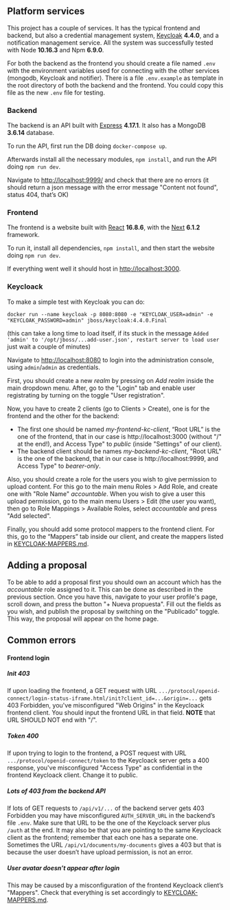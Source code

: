 ## Platform services
This project has a couple of services. It has the typical frontend and backend, but also a credential management system,  [Keycloak](https://www.keycloak.org/) **4.4.0**, and a notification management service. All the system was successfully tested with Node **10.16.3** and Npm **6.9.0**.

For both the backend as the frontend you should create a file named `.env` with the environment variables used for connecting with the other services (mongodb, Keycloak and notifier). There is a file `.env.example` as template in the root directory of both the backend and the frontend. You could copy this file as the new `.env` file for testing.

### Backend
The backend is an API built with [Express](https://expressjs.com/) **4.17.1**. It also has a MongoDB **3.6.14** database.

To run the API, first run the DB doing `docker-compose up`.

Afterwards install all the necessary modules, `npm install`, and run the API doing `npm run dev`.

Navigate to [http://localhost:9999/](http://localhost:9999/) and check that there are no errors (it should return a json message with the error message "Content not found", status 404, that’s OK)

### Frontend
The frontend is a website built with [React](https://reactjs.org/) **16.8.6**, with the [Next](https://nextjs.org/) **6.1.2** framework.

To run it, install all dependencies, `npm install`, and then start the website doing `npm run dev`.

If everything went well it should host in [http://localhost:3000](http://localhost:3000).

### Keycloack
To make a simple test with Keycloak you can do:

`docker run --name keycloak -p 8080:8080 -e "KEYCLOAK_USER=admin" -e "KEYCLOAK_PASSWORD=admin" jboss/keycloak:4.4.0.Final`

(this can take a long time to load itself, if its stuck in the message `Added 'admin' to '/opt/jboss/...add-user.json', restart server to load user` just wait a couple of minutes)

Navigate to [http://localhost:8080](http://localhost:8080) to login into the administration console, using `admin`/`admin` as credentials.

First, you should create a new *realm* by pressing on *Add realm* inside the main dropdown menu. After, go to the "Login" tab and enable user registrating by turning on the toggle "User registration".

Now, you have to create 2 clients (go to Clients > Create), one is for the frontend and the other for the backend:
- The first one should be named *my-frontend-kc-client*, “Root URL” is the one of the frontend, that in our case is  http://localhost:3000 (without "/" at the end!), and Access Type" to *public* (inside "Settings" of our client).
- The backend client should be names *my-backend-kc-client*, "Root URL" is the one of the backend, that in our case is  http://localhost:9999, and Access Type" to *bearer-only*.

Also, you should create a role for the users you wish to give permission to upload content. For this go to the main menu Roles > Add Role, and create one with "Role Name" *accountable*. When you wish to give a user this upload permission, go to the main menu Users > Edit (the user you want), then go to Role Mappings > Available Roles, select *accountable* and press "Add selected".

Finally, you should add some protocol mappers to the frontend client. For this, go to the “Mappers” tab inside our client, and create the mappers listed in [KEYCLOAK-MAPPERS.md](KEYCLOAK-MAPPERS.md).

## Adding a proposal
To be able to add a proposal first you should own an account which has the *accountable* role assigned to it. This can be done as described in the previous section. Once you have this, navigate to your user profile's page, scroll down, and press the button "+ Nueva propuesta". Fill out the fields as you wish, and publish the proposal by switching on the "Publicado" toggle. This way, the proposal will appear on the home page.

## Common errors
#### Frontend login
##### Init 403
If upon loading the frontend, a GET request with URL `.../protocol/openid-connect/login-status-iframe.html/init?client_id=...&origin=...` gets 403 Forbidden, you've misconfigured "Web Origins" in the Keycloack frontend client. You should input the frontend URL in that field.
**NOTE** that URL SHOULD NOT end with "/".

##### Token 400
If upon trying to login to the frontend, a POST request with URL `.../protocol/openid-connect/token` to the Keycloack server gets a 400 response, you've misconfigured "Access Type" as confidential in the frontend Keycloack client. Change it to public.

##### Lots of 403 from the backend API
If lots of GET requests to `/api/v1/...` of the backend server gets 403 Forbidden you may have misconfigured `AUTH_SERVER_URL` in the backend’s file `.env`. Make sure that URL to be the one of the Keycloack server plus `/auth` at the end. It may also be that you are pointing to the same Keycloack client as the frontend; remember that each one has a separate one. Sometimes the URL `/api/v1/documents/my-documents` gives a 403 but that is because the user doesn’t have upload permission, is not an error.

##### User avatar doesn’t appear after login
This may be caused by a misconfiguration of the frontend Keycloack client’s "Mappers". Check that everything is set accordingly to [KEYCLOAK-MAPPERS.md](KEYCLOAK-MAPPERS.md).
